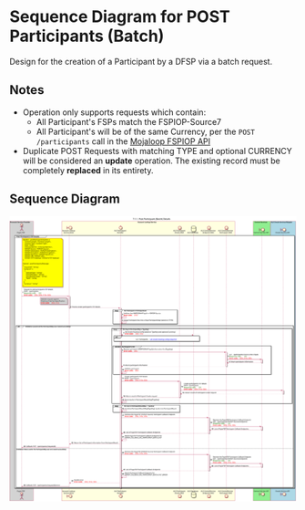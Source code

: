 # Sequence Diagram for POST Participants (Batch)

Design for the creation of a Participant by a DFSP via a batch request.

## Notes
- Operation only supports requests which contain:
    - All Participant's FSPs match the FSPIOP-Source7
    - All Participant's will be of the same Currency, per the `POST /participants` call in the [Mojaloop FSPIOP API](/api/fspiop/v1.1/api-definition.html#post-participants)  
- Duplicate POST Requests with matching TYPE and optional CURRENCY will be considered an __update__ operation. The existing record must be completely **replaced** in its entirety. 

## Sequence Diagram

![seq-acct-lookup-post-participants-batch-7.1.1.svg](./assets/diagrams/sequence/seq-acct-lookup-post-participants-batch-7.1.1.svg)
